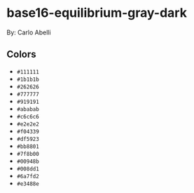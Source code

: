 # base16-equilibrium-gray-dark

By: Carlo Abelli

## Colors

* `#111111`
* `#1b1b1b`
* `#262626`
* `#777777`
* `#919191`
* `#ababab`
* `#c6c6c6`
* `#e2e2e2`
* `#f04339`
* `#df5923`
* `#bb8801`
* `#7f8b00`
* `#00948b`
* `#008dd1`
* `#6a7fd2`
* `#e3488e`
